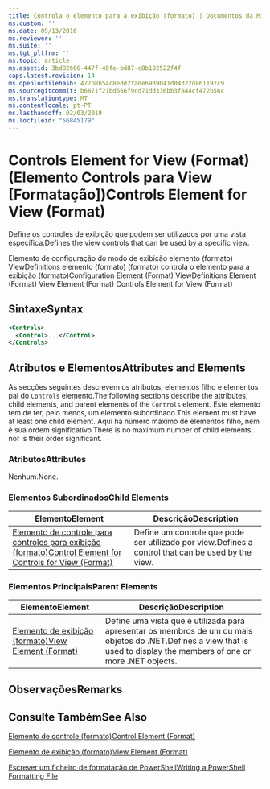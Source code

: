 ```yaml
---
title: Controla o elemento para a exibição (formato) | Documentos da Microsoft
ms.custom: ''
ms.date: 09/13/2016
ms.reviewer: ''
ms.suite: ''
ms.tgt_pltfrm: ''
ms.topic: article
ms.assetid: 3bd82666-447f-40fe-bd87-c8b182522f4f
caps.latest.revision: 14
ms.openlocfilehash: 477b8b54c8edd2fa0e6939041d04322d861197c9
ms.sourcegitcommit: b6871f21bd666f9cd71dd336bb3f844cf472b56c
ms.translationtype: MT
ms.contentlocale: pt-PT
ms.lasthandoff: 02/03/2019
ms.locfileid: "56845179"
---
```

# <a name="controls-element-for-view-format"></a><span data-ttu-id="e2067-102">Controls Element for View (Format) (Elemento Controls para View [Formatação])</span><span class="sxs-lookup"><span data-stu-id="e2067-102">Controls Element for View (Format)</span></span>

<span data-ttu-id="e2067-103">Define os controles de exibição que podem ser utilizados por uma vista específica.</span><span class="sxs-lookup"><span data-stu-id="e2067-103">Defines the view controls that can be used by a specific view.</span></span>

<span data-ttu-id="e2067-104">Elemento de configuração do modo de exibição elemento (formato) ViewDefinitions elemento (formato) (formato) controla o elemento para a exibição (formato)</span><span class="sxs-lookup"><span data-stu-id="e2067-104">Configuration Element (Format) ViewDefinitions Element (Format) View Element (Format) Controls Element for View (Format)</span></span>

## <a name="syntax"></a><span data-ttu-id="e2067-105">Sintaxe</span><span class="sxs-lookup"><span data-stu-id="e2067-105">Syntax</span></span>

```xml
<Controls>
  <Control>...</Control>
</Controls>
```

## <a name="attributes-and-elements"></a><span data-ttu-id="e2067-106">Atributos e Elementos</span><span class="sxs-lookup"><span data-stu-id="e2067-106">Attributes and Elements</span></span>

<span data-ttu-id="e2067-107">As secções seguintes descrevem os atributos, elementos filho e elementos pai do `Controls` elemento.</span><span class="sxs-lookup"><span data-stu-id="e2067-107">The following sections describe the attributes, child elements, and parent elements of the `Controls` element.</span></span> <span data-ttu-id="e2067-108">Este elemento tem de ter, pelo menos, um elemento subordinado.</span><span class="sxs-lookup"><span data-stu-id="e2067-108">This element must have at least one child element.</span></span> <span data-ttu-id="e2067-109">Aqui há número máximo de elementos filho, nem é sua ordem significativo.</span><span class="sxs-lookup"><span data-stu-id="e2067-109">There is no maximum number of child elements, nor is their order significant.</span></span>

### <a name="attributes"></a><span data-ttu-id="e2067-110">Atributos</span><span class="sxs-lookup"><span data-stu-id="e2067-110">Attributes</span></span>

<span data-ttu-id="e2067-111">Nenhum.</span><span class="sxs-lookup"><span data-stu-id="e2067-111">None.</span></span>

### <a name="child-elements"></a><span data-ttu-id="e2067-112">Elementos Subordinados</span><span class="sxs-lookup"><span data-stu-id="e2067-112">Child Elements</span></span>

|<span data-ttu-id="e2067-113">Elemento</span><span class="sxs-lookup"><span data-stu-id="e2067-113">Element</span></span>|<span data-ttu-id="e2067-114">Descrição</span><span class="sxs-lookup"><span data-stu-id="e2067-114">Description</span></span>|
|-------------|-----------------|
|[<span data-ttu-id="e2067-115">Elemento de controle para controles para exibição (formato)</span><span class="sxs-lookup"><span data-stu-id="e2067-115">Control Element for Controls for View (Format)</span></span>](./control-element-for-controls-for-view-format.md)|<span data-ttu-id="e2067-116">Define um controle que pode ser utilizado por view.</span><span class="sxs-lookup"><span data-stu-id="e2067-116">Defines a control that can be used by the view.</span></span>|

### <a name="parent-elements"></a><span data-ttu-id="e2067-117">Elementos Principais</span><span class="sxs-lookup"><span data-stu-id="e2067-117">Parent Elements</span></span>

|<span data-ttu-id="e2067-118">Elemento</span><span class="sxs-lookup"><span data-stu-id="e2067-118">Element</span></span>|<span data-ttu-id="e2067-119">Descrição</span><span class="sxs-lookup"><span data-stu-id="e2067-119">Description</span></span>|
|-------------|-----------------|
|[<span data-ttu-id="e2067-120">Elemento de exibição (formato)</span><span class="sxs-lookup"><span data-stu-id="e2067-120">View Element (Format)</span></span>](./view-element-format.md)|<span data-ttu-id="e2067-121">Define uma vista que é utilizada para apresentar os membros de um ou mais objetos do .NET.</span><span class="sxs-lookup"><span data-stu-id="e2067-121">Defines a view that is used to display the members of one or more .NET objects.</span></span>|

## <a name="remarks"></a><span data-ttu-id="e2067-122">Observações</span><span class="sxs-lookup"><span data-stu-id="e2067-122">Remarks</span></span>

## <a name="see-also"></a><span data-ttu-id="e2067-123">Consulte Também</span><span class="sxs-lookup"><span data-stu-id="e2067-123">See Also</span></span>

[<span data-ttu-id="e2067-124">Elemento de controle (formato)</span><span class="sxs-lookup"><span data-stu-id="e2067-124">Control Element (Format)</span></span>](./control-element-for-controls-for-view-format.md)

[<span data-ttu-id="e2067-125">Elemento de exibição (formato)</span><span class="sxs-lookup"><span data-stu-id="e2067-125">View Element (Format)</span></span>](./view-element-format.md)

[<span data-ttu-id="e2067-126">Escrever um ficheiro de formatação de PowerShell</span><span class="sxs-lookup"><span data-stu-id="e2067-126">Writing a PowerShell Formatting File</span></span>](./writing-a-powershell-formatting-file.md)
